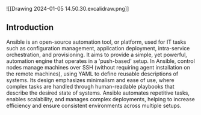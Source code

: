 ![[Drawing 2024-01-05 14.50.30.excalidraw.png]]

## Introduction

Ansible is an open-source automation tool, or platform, used for IT tasks such as configuration management, application deployment, intra-service orchestration, and provisioning. It aims to provide a simple, yet powerful, automation engine that operates in a 'push-based' setup. In Ansible, control nodes manage machines over SSH (without requiring agent installation on the remote machines), using YAML to define reusable descriptions of systems. Its design emphasizes minimalism and ease of use, where complex tasks are handled through human-readable playbooks that describe the desired state of systems. Ansible automates repetitive tasks, enables scalability, and manages complex deployments, helping to increase efficiency and ensure consistent environments across multiple setups.



